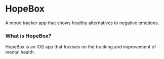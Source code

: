 # HopeBox
A mood tracker app that shows healthy alternatives to negative emotions. 

### What is HopeBox? 
HopeBox is an iOS app that focuses on the tracking and improvement of mental health. 

